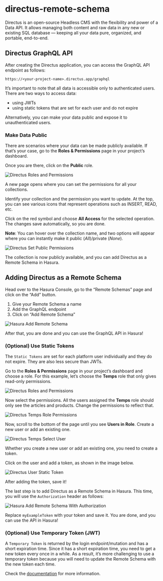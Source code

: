 # directus-remote-schema

Directus is an open-source Headless CMS with the flexibility and power of a Data API. It allows managing both content and raw data in any new or existing SQL database — keeping all your data pure, organized, and portable, end-to-end.

## Directus GraphQL API

After creating the Directus application, you can access the GraphQL API endpoint as follows:

```
https://<your-project-name>.directus.app/graphql
```

It’s important to note that all data is accessible only to authenticated users. There are two ways to access data:
* using JWTs
* using static tokens that are set for each user and do not expire

Alternatively, you can make your data public and expose it to unauthenticated users.

### Make Data Public

There are scenarios where your data can be made publicly available. If that’s your case, go to the **Roles & Permissions** page in your project’s dashboard.

Once you are there, click on the **Public** role.

![Directus Roles and Permissions](./images/directus-roles-permissions.png)

A new page opens where you can set the permissions for all your collections. 

Identify your collection and the permission you want to update. At the top, you can see various icons that represent operations such as INSERT, READ, etc.

Click on the red symbol and choose **All Access** for the selected operation. The changes save automatically, so you are done.

**Note**: You can hover over the collection name, and two options will appear where you can instantly make it public (*All*)/private (*None*).

![Directus Set Public Permissions](./images/directus-set-public-permissions.png)

The collection is now publicly available, and you can add Directus as a Remote Schema in Hasura.

## Adding Directus as a Remote Schema

Head over to the Hasura Console, go to the “Remote Schemas” page and click on the “Add” button.

1. Give your Remote Schema a name
2. Add the GraphQL endpoint
3. Click on “Add Remote Schema”

![Hasura Add Remote Schema](./images/hasura-add-remote-schema.png)

After that, you are done and you can use the GraphQL API in Hasura!

### (Optional) Use Static Tokens

The `Static Tokens` are set for each platform user individually and they do not expire. They are also less secure than JWTs.

Go to the **Roles & Permissions** page in your project’s dashboard and choose a role. For this example, let’s choose the **Temps** role that only gives read-only permissions.

![Directus Roles and Permissions](./images/directus-roles-permissions.png)

Now select the permissions. All the users assigned the **Temps** role should only see the articles and products. Change the permissions to reflect that.

![Directus Temps Role Permissions](./images/directus-temps-role-permissions.png)

Now, scroll to the bottom of the page until you see **Users in Role**. Create a new user or add an existing one.

![Directus Temps Select User](./images/directus-temps-role-user.png)

Whether you create a new user or add an existing one, you need to create a token.

Click on the user and add a token, as shown in the image below.

![Directus User Static Token](./images/directus-user-token.png)

After adding the token, save it!

The last step is to add Directus as a Remote Schema in Hasura. This time, you will use the `Authorization` header as follows:

![Hasura Add Remote Schema With Authorization](./images/hasura-add-remote-schema-authorization.png)

Replace `myExampleToken` with your token and save it. You are done, and you can use the API in Hasura!

### (Optional) Use Temporary Token (JWT)

A `Temporary Token` is returned by the login endpoint/mutation and has a short expiration time. Since it has a short expiration time, you need to get a new token every once in a while. As a result, it’s more challenging to use a temporary token because you will need to update the Remote Schema with the new token each time.

Check the [documentation](https://docs.directus.io/reference/authentication/) for more information.